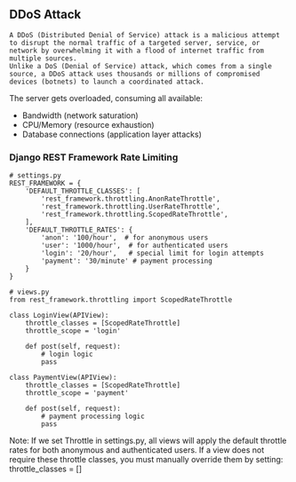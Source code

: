 ## DDoS Attack
    A DDoS (Distributed Denial of Service) attack is a malicious attempt to disrupt the normal traffic of a targeted server, service, or network by overwhelming it with a flood of internet traffic from multiple sources. 
    Unlike a DoS (Denial of Service) attack, which comes from a single source, a DDoS attack uses thousands or millions of compromised devices (botnets) to launch a coordinated attack.

The server gets overloaded, consuming all available:

  - Bandwidth (network saturation)
  - CPU/Memory (resource exhaustion)
  - Database connections (application layer attacks)

### Django REST Framework Rate Limiting
```
# settings.py
REST_FRAMEWORK = {
    'DEFAULT_THROTTLE_CLASSES': [
        'rest_framework.throttling.AnonRateThrottle',
        'rest_framework.throttling.UserRateThrottle',
        'rest_framework.throttling.ScopedRateThrottle',
    ],
    'DEFAULT_THROTTLE_RATES': {
        'anon': '100/hour',  # for anonymous users
        'user': '1000/hour',  # for authenticated users
        'login': '20/hour',   # special limit for login attempts
        'payment': '30/minute' # payment processing
    }
}

# views.py
from rest_framework.throttling import ScopedRateThrottle

class LoginView(APIView):
    throttle_classes = [ScopedRateThrottle]
    throttle_scope = 'login'
    
    def post(self, request):
        # login logic
        pass

class PaymentView(APIView):
    throttle_classes = [ScopedRateThrottle]
    throttle_scope = 'payment'
    
    def post(self, request):
        # payment processing logic
        pass
```

Note:  If we set Throttle in settings.py, all views will apply the default throttle rates for both anonymous and authenticated users. If a view does not require these throttle classes, you must manually override them by setting: throttle_classes = []

